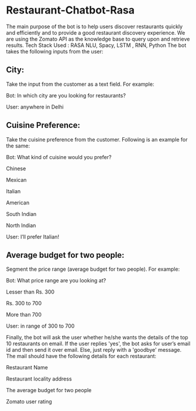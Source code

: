 # Restaurant-Chatbot-Rasa

The main purpose of the bot is to help users discover restaurants quickly and efficiently and to provide a good restaurant discovery experience. 
We are using the Zomato API as the knowledge base to query upon and retrieve results.
Tech Stack Used : RASA NLU, Spacy, LSTM , RNN, Python
The bot takes the following inputs from the user:

## City: 
Take the input from the customer as a text field. For example:

Bot: In which city are you looking for restaurants?

User: anywhere in Delhi

## Cuisine Preference: 
Take the cuisine preference from the customer. Following is an example for the same:

Bot: What kind of cuisine would you prefer?

Chinese

Mexican

Italian

American

South Indian

North Indian

User: I’ll prefer Italian!

## Average budget for two people: 
Segment the price range (average budget for two people). For example:

Bot: What price range are you looking at?

Lesser than Rs. 300

Rs. 300 to 700

More than 700

User: in range of 300 to 700

Finally, the bot will ask the user whether he/she wants the details of the top 10 restaurants on email. If the user replies 'yes', the bot asks for user’s email id and then send it over email. Else, just reply with a 'goodbye' message. The mail should have the following details for each restaurant:

Restaurant Name

Restaurant locality address

The average budget for two people

Zomato user rating

 
